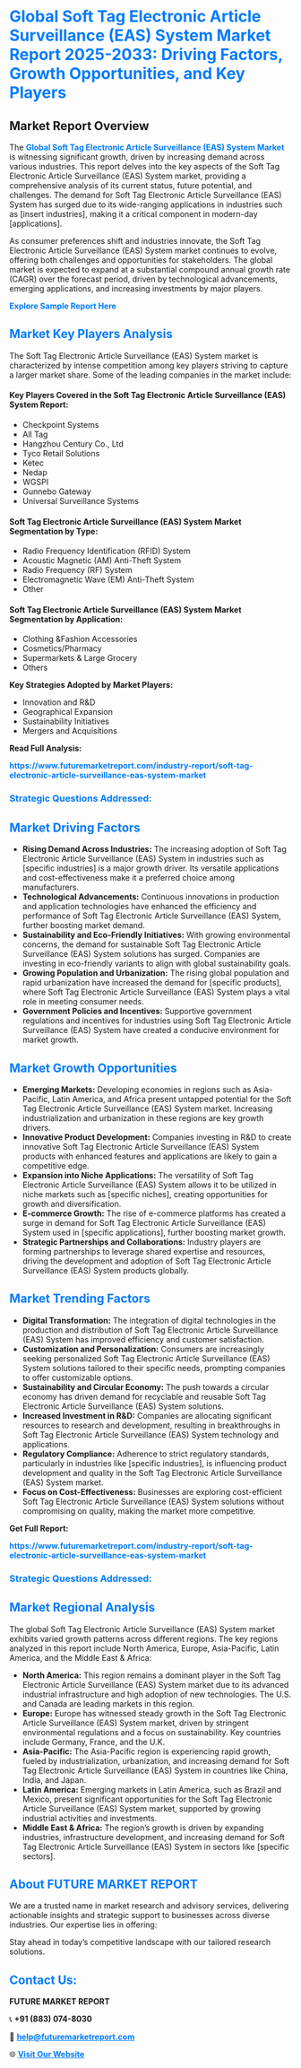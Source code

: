 <h1 style="color: #007BFF;">Global Soft Tag Electronic Article Surveillance (EAS) System Market Report 2025-2033: Driving Factors, Growth Opportunities, and Key Players</h1>

<section id="overview">
<h2>Market Report Overview</h2>
<p>The <a href="https://www.futuremarketreport.com/industry-report/soft-tag-electronic-article-surveillance-eas-system-market" style="color: #007BFF; text-decoration: none;"><strong>Global Soft Tag Electronic Article Surveillance (EAS) System Market</strong></a> is witnessing significant growth, driven by increasing demand across various industries. This report delves into the key aspects of the Soft Tag Electronic Article Surveillance (EAS) System market, providing a comprehensive analysis of its current status, future potential, and challenges. The demand for Soft Tag Electronic Article Surveillance (EAS) System has surged due to its wide-ranging applications in industries such as [insert industries], making it a critical component in modern-day [applications].</p>
<p>As consumer preferences shift and industries innovate, the Soft Tag Electronic Article Surveillance (EAS) System market continues to evolve, offering both challenges and opportunities for stakeholders. The global market is expected to expand at a substantial compound annual growth rate (CAGR) over the forecast period, driven by technological advancements, emerging applications, and increasing investments by major players.</p>
</section>

<section id="overview">
<p><a href="https://www.futuremarketreport.com/request-sample/reportId=116075" style="color: #007BFF; text-decoration: none;"><strong>Explore Sample Report Here</strong></a></p>
</section>

<section id="key-players">
<h2 style="color: #007BFF;">Market Key Players Analysis</h2>
<p>The Soft Tag Electronic Article Surveillance (EAS) System market is characterized by intense competition among key players striving to capture a larger market share. Some of the leading companies in the market include:</p>
<h4>Key Players Covered in the Soft Tag Electronic Article Surveillance (EAS) System Report:</h4>
<ul><li>Checkpoint Systems</li><li>All Tag</li><li>Hangzhou Century Co., Ltd</li><li>Tyco Retail Solutions</li><li>Ketec</li><li>Nedap</li><li>WGSPI</li><li>Gunnebo Gateway</li><li>Universal Surveillance Systems</li></ul>
<h4>Soft Tag Electronic Article Surveillance (EAS) System Market Segmentation by Type:</h4>
<ul><li>Radio Frequency Identification (RFID) System</li><li>Acoustic Magnetic (AM) Anti-Theft System</li><li>Radio Frequency (RF) System</li><li>Electromagnetic Wave (EM) Anti-Theft System</li><li>Other</li></ul>

<h4>Soft Tag Electronic Article Surveillance (EAS) System Market Segmentation by Application:</h4>
<ul><li>Clothing &amp;Fashion Accessories</li><li>Cosmetics/Pharmacy</li><li>Supermarkets &amp; Large Grocery</li><li>Others</li></ul>
<p><strong>Key Strategies Adopted by Market Players:</strong></p>
<ul>
<li>Innovation and R&D</li>
<li>Geographical Expansion</li>
<li>Sustainability Initiatives</li>
<li>Mergers and Acquisitions</li>
</ul>
</section>

<section>
<p><strong>Read Full Analysis: </strong></p><a href="https://www.futuremarketreport.com/industry-report/soft-tag-electronic-article-surveillance-eas-system-market" style="color: #007BFF; text-decoration: none;"><strong>https://www.futuremarketreport.com/industry-report/soft-tag-electronic-article-surveillance-eas-system-market</strong></a>
<h3 style="color: #007BFF;">Strategic Questions Addressed:</h3>
</section>

<section id="driving-factors">
<h2 style="color: #007BFF;">Market Driving Factors</h2>
<ul>
<li><strong>Rising Demand Across Industries:</strong> The increasing adoption of Soft Tag Electronic Article Surveillance (EAS) System in industries such as [specific industries] is a major growth driver. Its versatile applications and cost-effectiveness make it a preferred choice among manufacturers.</li>
<li><strong>Technological Advancements:</strong> Continuous innovations in production and application technologies have enhanced the efficiency and performance of Soft Tag Electronic Article Surveillance (EAS) System, further boosting market demand.</li>
<li><strong>Sustainability and Eco-Friendly Initiatives:</strong> With growing environmental concerns, the demand for sustainable Soft Tag Electronic Article Surveillance (EAS) System solutions has surged. Companies are investing in eco-friendly variants to align with global sustainability goals.</li>
<li><strong>Growing Population and Urbanization:</strong> The rising global population and rapid urbanization have increased the demand for [specific products], where Soft Tag Electronic Article Surveillance (EAS) System plays a vital role in meeting consumer needs.</li>
<li><strong>Government Policies and Incentives:</strong> Supportive government regulations and incentives for industries using Soft Tag Electronic Article Surveillance (EAS) System have created a conducive environment for market growth.</li>
</ul>
</section>

<section id="growth-opportunities">
<h2 style="color: #007BFF;">Market Growth Opportunities</h2>
<ul>
<li><strong>Emerging Markets:</strong> Developing economies in regions such as Asia-Pacific, Latin America, and Africa present untapped potential for the Soft Tag Electronic Article Surveillance (EAS) System market. Increasing industrialization and urbanization in these regions are key growth drivers.</li>
<li><strong>Innovative Product Development:</strong> Companies investing in R&D to create innovative Soft Tag Electronic Article Surveillance (EAS) System products with enhanced features and applications are likely to gain a competitive edge.</li>
<li><strong>Expansion into Niche Applications:</strong> The versatility of Soft Tag Electronic Article Surveillance (EAS) System allows it to be utilized in niche markets such as [specific niches], creating opportunities for growth and diversification.</li>
<li><strong>E-commerce Growth:</strong> The rise of e-commerce platforms has created a surge in demand for Soft Tag Electronic Article Surveillance (EAS) System used in [specific applications], further boosting market growth.</li>
<li><strong>Strategic Partnerships and Collaborations:</strong> Industry players are forming partnerships to leverage shared expertise and resources, driving the development and adoption of Soft Tag Electronic Article Surveillance (EAS) System products globally.</li>
</ul>
</section>

<section id="trending-factors">
<h2 style="color: #007BFF;">Market Trending Factors</h2>
<ul>
<li><strong>Digital Transformation:</strong> The integration of digital technologies in the production and distribution of Soft Tag Electronic Article Surveillance (EAS) System has improved efficiency and customer satisfaction.</li>
<li><strong>Customization and Personalization:</strong> Consumers are increasingly seeking personalized Soft Tag Electronic Article Surveillance (EAS) System solutions tailored to their specific needs, prompting companies to offer customizable options.</li>
<li><strong>Sustainability and Circular Economy:</strong> The push towards a circular economy has driven demand for recyclable and reusable Soft Tag Electronic Article Surveillance (EAS) System solutions.</li>
<li><strong>Increased Investment in R&D:</strong> Companies are allocating significant resources to research and development, resulting in breakthroughs in Soft Tag Electronic Article Surveillance (EAS) System technology and applications.</li>
<li><strong>Regulatory Compliance:</strong> Adherence to strict regulatory standards, particularly in industries like [specific industries], is influencing product development and quality in the Soft Tag Electronic Article Surveillance (EAS) System market.</li>
<li><strong>Focus on Cost-Effectiveness:</strong> Businesses are exploring cost-efficient Soft Tag Electronic Article Surveillance (EAS) System solutions without compromising on quality, making the market more competitive.</li>
</ul>
</section>

<section>
<p><strong>Get Full Report: </strong></p><a href="https://www.futuremarketreport.com/industry-report/soft-tag-electronic-article-surveillance-eas-system-market" style="color: #007BFF; text-decoration: none;"><strong>https://www.futuremarketreport.com/industry-report/soft-tag-electronic-article-surveillance-eas-system-market</strong></a>
<h3 style="color: #007BFF;">Strategic Questions Addressed:</h3>
</section>


<section id="regional-analysis">
<h2 style="color: #007BFF;">Market Regional Analysis</h2>
<p>The global Soft Tag Electronic Article Surveillance (EAS) System market exhibits varied growth patterns across different regions. The key regions analyzed in this report include North America, Europe, Asia-Pacific, Latin America, and the Middle East & Africa:</p>
<ul>
<li><strong>North America:</strong> This region remains a dominant player in the Soft Tag Electronic Article Surveillance (EAS) System market due to its advanced industrial infrastructure and high adoption of new technologies. The U.S. and Canada are leading markets in this region.</li>
<li><strong>Europe:</strong> Europe has witnessed steady growth in the Soft Tag Electronic Article Surveillance (EAS) System market, driven by stringent environmental regulations and a focus on sustainability. Key countries include Germany, France, and the U.K.</li>
<li><strong>Asia-Pacific:</strong> The Asia-Pacific region is experiencing rapid growth, fueled by industrialization, urbanization, and increasing demand for Soft Tag Electronic Article Surveillance (EAS) System in countries like China, India, and Japan.</li>
<li><strong>Latin America:</strong> Emerging markets in Latin America, such as Brazil and Mexico, present significant opportunities for the Soft Tag Electronic Article Surveillance (EAS) System market, supported by growing industrial activities and investments.</li>
<li><strong>Middle East & Africa:</strong> The region’s growth is driven by expanding industries, infrastructure development, and increasing demand for Soft Tag Electronic Article Surveillance (EAS) System in sectors like [specific sectors].</li>
</ul>
</section>

<footer>
<h2 style="color: #007BFF;">About FUTURE MARKET REPORT</h2>
<p>We are a trusted name in market research and advisory services, delivering actionable insights and strategic support to businesses across diverse industries. Our expertise lies in offering:</p>

<p>Stay ahead in today’s competitive landscape with our tailored research solutions.</p>

<h2 style="color: #007BFF;">Contact Us:</h2>
<p><strong>FUTURE MARKET REPORT</strong></p>
<p>📞 <strong>+91 (883) 074-8030</strong></p>
<p>📧 <strong><a href="mailto:help@futuremarketreport.com" style="color: #007BFF;">help@futuremarketreport.com</a></strong></p>
<p>🌐 <strong><a href="https://www.futuremarketreport.com/" style="color: #007BFF;">Visit Our Website</a></strong></p>
</footer>